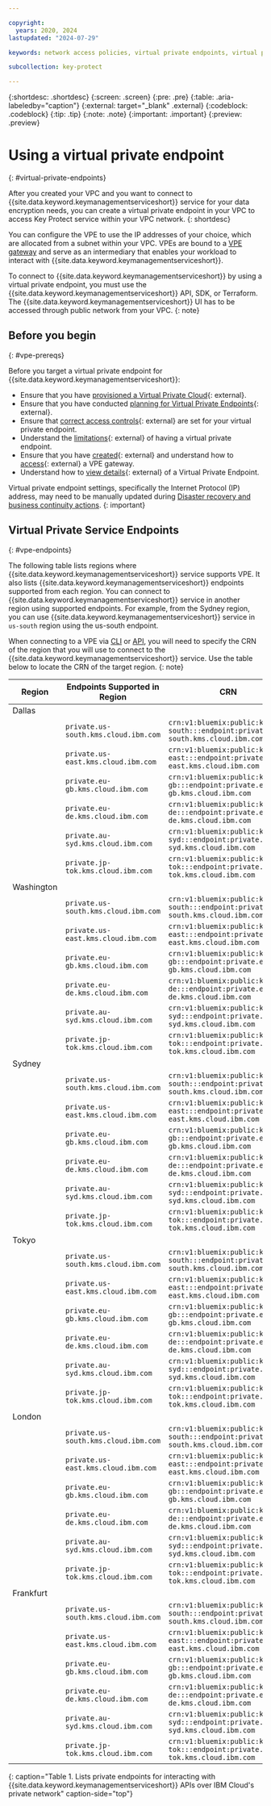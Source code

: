 ```yaml
---

copyright:
  years: 2020, 2024
lastupdated: "2024-07-29"

keywords: network access policies, virtual private endpoints, virtual private gateway, VPE

subcollection: key-protect

---
```


{:shortdesc: .shortdesc}
{:screen: .screen}
{:pre: .pre}
{:table: .aria-labeledby="caption"}
{:external: target="_blank" .external}
{:codeblock: .codeblock}
{:tip: .tip}
{:note: .note}
{:important: .important}
{:preview: .preview}

# Using a virtual private endpoint
{: #virtual-private-endpoints}

After you created your VPC and you want to connect to 
{{site.data.keyword.keymanagementserviceshort}} service for your 
data encryption needs, you can create a virtual private endpoint 
in your VPC to access Key Protect service within your VPC network.
{: shortdesc}

You can configure the VPE to use the IP addresses of 
your choice, which are allocated from a subnet within your VPC. 
VPEs are bound to a [VPE gateway](/docs/vpc?topic=vpc-about-vpe) 
and serve as an intermediary 
that enables your workload to interact with 
{{site.data.keyword.keymanagementserviceshort}}.

To connect to {{site.data.keyword.keymanagementserviceshort}} by using a 
virtual private endpoint, you must use the 
{{site.data.keyword.keymanagementserviceshort}} API, SDK, or Terraform.
The {{site.data.keyword.keymanagementserviceshort}} UI has to be accessed 
through public network from your VPC.
{: note}

## Before you begin
{: #vpe-prereqs}

Before you target a virtual private endpoint for
{{site.data.keyword.keymanagementserviceshort}}:

- Ensure that you have [provisioned a Virtual Private Cloud](/docs/vpc?topic=vpc-getting-started){: external}.
- Ensure that you have conducted [planning for Virtual Private Endpoints](/docs/vpc?topic=vpc-planning-considerations){: external}.
- Ensure that [correct access controls](/docs/vpc?topic=vpc-using-acls){: external} 
    are set for your virtual private endpoint.
- Understand the [limitations](/docs/vpc?topic=vpc-limitations-vpe){: external} of having a virtual private endpoint.
- Ensure that you have [created](/docs/vpc?topic=vpc-ordering-endpoint-gateway){: external} and understand how to 
    [access](/docs/vpc?topic=vpc-accessing-vpe-after-setup){: external} a VPE gateway.
- Understand how to [view details](/docs/vpc?topic=vpc-vpe-viewing-details-of-an-endpoint-gateway){: external} of 
    a Virtual Private Endpoint.

Virtual private endpoint settings, specifically the Internet Protocol (IP) address, may need to be manually updated during [Disaster recovery and business continuity actions](/docs/key-protect?topic=key-protect-shared-responsibilities#disaster-recovery). 
{: important}

## Virtual Private Service Endpoints
{: #vpe-endpoints}

The following table lists regions where {{site.data.keyword.keymanagementserviceshort}} service supports VPE. 
It also lists {{site.data.keyword.keymanagementserviceshort}} endpoints supported from each region. You can 
connect to {{site.data.keyword.keymanagementserviceshort}} service in another region using supported endpoints. 
For example, from the Sydney region, you can use {{site.data.keyword.keymanagementserviceshort}} service in 
`us-south` region using the us-south endpoint.

When connecting to a VPE via [CLI](/docs/vpc?topic=vpc-ordering-endpoint-gateway#vpe-ordering-cli&interface=cli) 
or [API](/docs/vpc?topic=vpc-ordering-endpoint-gateway#vpe-ordering-api), you will 
need to specify the CRN of the region that you will use to connect to the 
{{site.data.keyword.keymanagementserviceshort}} service. Use the table below to locate the CRN 
of the target region.
{: note}

| Region     | Endpoints Supported in Region        | CRN                                                                                |  |
|------------|--------------------------------------|------------------------------------------------------------------------------------|--|
| Dallas     |                                      |                                                                                    |  |
|            | `private.us-south.kms.cloud.ibm.com` | `crn:v1:bluemix:public:kms:us-south:::endpoint:private.us-south.kms.cloud.ibm.com` |  |
|            | `private.us-east.kms.cloud.ibm.com`  | `crn:v1:bluemix:public:kms:us-east:::endpoint:private.us-east.kms.cloud.ibm.com`   |  |
|            | `private.eu-gb.kms.cloud.ibm.com`    | `crn:v1:bluemix:public:kms:eu-gb:::endpoint:private.eu-gb.kms.cloud.ibm.com`       |  |
|            | `private.eu-de.kms.cloud.ibm.com`    | `crn:v1:bluemix:public:kms:eu-de:::endpoint:private.eu-de.kms.cloud.ibm.com`       |  |
|            | `private.au-syd.kms.cloud.ibm.com`   | `crn:v1:bluemix:public:kms:au-syd:::endpoint:private.au-syd.kms.cloud.ibm.com`     |  |
|            | `private.jp-tok.kms.cloud.ibm.com`   | `crn:v1:bluemix:public:kms:jp-tok:::endpoint:private.jp-tok.kms.cloud.ibm.com`     |  |
| Washington |                                      |                                                                                    |  |
|            | `private.us-south.kms.cloud.ibm.com` | `crn:v1:bluemix:public:kms:us-south:::endpoint:private.us-south.kms.cloud.ibm.com` |  |
|            | `private.us-east.kms.cloud.ibm.com`  | `crn:v1:bluemix:public:kms:us-east:::endpoint:private.us-east.kms.cloud.ibm.com`   |  |
|            | `private.eu-gb.kms.cloud.ibm.com`    | `crn:v1:bluemix:public:kms:eu-gb:::endpoint:private.eu-gb.kms.cloud.ibm.com`       |  |
|            | `private.eu-de.kms.cloud.ibm.com`    | `crn:v1:bluemix:public:kms:eu-de:::endpoint:private.eu-de.kms.cloud.ibm.com`       |  |
|            | `private.au-syd.kms.cloud.ibm.com`   | `crn:v1:bluemix:public:kms:au-syd:::endpoint:private.au-syd.kms.cloud.ibm.com`     |  |
|            | `private.jp-tok.kms.cloud.ibm.com`   | `crn:v1:bluemix:public:kms:jp-tok:::endpoint:private.jp-tok.kms.cloud.ibm.com`     |  |
| Sydney     |                                      |                                                                                    |  |
|            | `private.us-south.kms.cloud.ibm.com` | `crn:v1:bluemix:public:kms:us-south:::endpoint:private.us-south.kms.cloud.ibm.com` |  |
|            | `private.us-east.kms.cloud.ibm.com`  | `crn:v1:bluemix:public:kms:us-east:::endpoint:private.us-east.kms.cloud.ibm.com`   |  |
|            | `private.eu-gb.kms.cloud.ibm.com`    | `crn:v1:bluemix:public:kms:eu-gb:::endpoint:private.eu-gb.kms.cloud.ibm.com`       |  |
|            | `private.eu-de.kms.cloud.ibm.com`    | `crn:v1:bluemix:public:kms:eu-de:::endpoint:private.eu-de.kms.cloud.ibm.com`       |  |
|            | `private.au-syd.kms.cloud.ibm.com`   | `crn:v1:bluemix:public:kms:au-syd:::endpoint:private.au-syd.kms.cloud.ibm.com`     |  |
|            | `private.jp-tok.kms.cloud.ibm.com`   | `crn:v1:bluemix:public:kms:jp-tok:::endpoint:private.jp-tok.kms.cloud.ibm.com`     |  |
| Tokyo      |                                      |                                                                                    |  |
|            | `private.us-south.kms.cloud.ibm.com` | `crn:v1:bluemix:public:kms:us-south:::endpoint:private.us-south.kms.cloud.ibm.com` |  |
|            | `private.us-east.kms.cloud.ibm.com`  | `crn:v1:bluemix:public:kms:us-east:::endpoint:private.us-east.kms.cloud.ibm.com`   |  |
|            | `private.eu-gb.kms.cloud.ibm.com`    | `crn:v1:bluemix:public:kms:eu-gb:::endpoint:private.eu-gb.kms.cloud.ibm.com`       |  |
|            | `private.eu-de.kms.cloud.ibm.com`    | `crn:v1:bluemix:public:kms:eu-de:::endpoint:private.eu-de.kms.cloud.ibm.com`       |  |
|            | `private.au-syd.kms.cloud.ibm.com`   | `crn:v1:bluemix:public:kms:au-syd:::endpoint:private.au-syd.kms.cloud.ibm.com`     |  |
|            | `private.jp-tok.kms.cloud.ibm.com`   | `crn:v1:bluemix:public:kms:jp-tok:::endpoint:private.jp-tok.kms.cloud.ibm.com`     |  |
| London     |                                      |                                                                                    |  |
|            | `private.us-south.kms.cloud.ibm.com` | `crn:v1:bluemix:public:kms:us-south:::endpoint:private.us-south.kms.cloud.ibm.com` |  |
|            | `private.us-east.kms.cloud.ibm.com`  | `crn:v1:bluemix:public:kms:us-east:::endpoint:private.us-east.kms.cloud.ibm.com`   |  |
|            | `private.eu-gb.kms.cloud.ibm.com`    | `crn:v1:bluemix:public:kms:eu-gb:::endpoint:private.eu-gb.kms.cloud.ibm.com`       |  |
|            | `private.eu-de.kms.cloud.ibm.com`    | `crn:v1:bluemix:public:kms:eu-de:::endpoint:private.eu-de.kms.cloud.ibm.com`       |  |
|            | `private.au-syd.kms.cloud.ibm.com`   | `crn:v1:bluemix:public:kms:au-syd:::endpoint:private.au-syd.kms.cloud.ibm.com`     |  |
|            | `private.jp-tok.kms.cloud.ibm.com`   | `crn:v1:bluemix:public:kms:jp-tok:::endpoint:private.jp-tok.kms.cloud.ibm.com`     |  |
| Frankfurt  |                                      |                                                                                    |  |
|            | `private.us-south.kms.cloud.ibm.com` | `crn:v1:bluemix:public:kms:us-south:::endpoint:private.us-south.kms.cloud.ibm.com` |  |
|            | `private.us-east.kms.cloud.ibm.com`  | `crn:v1:bluemix:public:kms:us-east:::endpoint:private.us-east.kms.cloud.ibm.com`   |  |
|            | `private.eu-gb.kms.cloud.ibm.com`    | `crn:v1:bluemix:public:kms:eu-gb:::endpoint:private.eu-gb.kms.cloud.ibm.com`       |  |
|            | `private.eu-de.kms.cloud.ibm.com`    | `crn:v1:bluemix:public:kms:eu-de:::endpoint:private.eu-de.kms.cloud.ibm.com`       |  |
|            | `private.au-syd.kms.cloud.ibm.com`   | `crn:v1:bluemix:public:kms:au-syd:::endpoint:private.au-syd.kms.cloud.ibm.com`     |  |
|            | `private.jp-tok.kms.cloud.ibm.com`   | `crn:v1:bluemix:public:kms:jp-tok:::endpoint:private.jp-tok.kms.cloud.ibm.com`     |  |
{: caption="Table 1. Lists private endpoints for interacting with {{site.data.keyword.keymanagementserviceshort}} APIs over IBM Cloud's private network" caption-side="top"}


